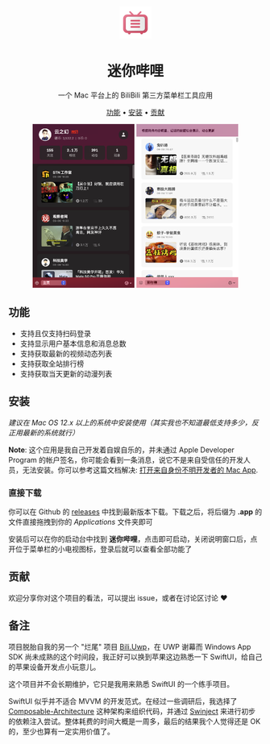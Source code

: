 <div align="center">
  <img
    src="assets/icon.png"
    alt="迷你哔哩"
  >
  <h1>
    迷你哔哩
  </h1>
  <p>
    一个 Mac 平台上的 BiliBili 第三方菜单栏工具应用
  </p>
  <p>
    <a href="#功能">功能</a> •
    <a href="#安装">安装</a> •
    <a href="#贡献">贡献</a>
  </p>
</div>

<div align="center">
  <img
    max-width="400"
    width="40%"
    src="assets/dark.png"
    margin="0, 10, 0, 00"
    alt="迷你哔哩深色模式"
  >
  <img
    max-width="400"
    width="40%"
    margin="0, 0, 0, 10"
    src="assets/light.png"
    alt="迷你哔哩浅色模式"
  >
</div>

## 功能

* 支持且仅支持扫码登录
* 支持显示用户基本信息和消息总数
* 支持获取最新的视频动态列表
* 支持获取全站排行榜
* 支持获取当天更新的动漫列表

## 安装

*建议在 Mac OS 12.x 以上的系统中安装使用（其实我也不知道最低支持多少，反正用最新的系统就行）*

**Note**: 这个应用是我自己开发着自娱自乐的，并未通过 Apple Developer Program 的帐户签名，你可能会看到一条消息，说它不是来自受信任的开发人员，无法安装。你可以参考这篇文档解决:
[打开来自身份不明开发者的 Mac App](https://support.apple.com/guide/mac-help/mh40616/mac).

### 直接下载

你可以在 Github 的 [releases](https://github.com/DamascenoRafael/reminders-menubar/releases) 中找到最新版本下载。下载之后，将后缀为 **.app** 的文件直接拖拽到你的 *Applications* 文件夹即可

安装后可以在你的启动台中找到 **迷你哔哩**，点击即可启动，关闭说明窗口后，点开位于菜单栏的小电视图标，登录后就可以查看全部功能了

## 贡献

欢迎分享你对这个项目的看法，可以提出 issue，或者在讨论区讨论 :heart:

## 备注

项目脱胎自我的另一个 "烂尾" 项目 [Bili.Uwp](https://github.com/Richasy/Bili.Uwp)，在 UWP 谢幕而 Windows App SDK 尚未成熟的这个时间段，我正好可以换到苹果这边熟悉一下 SwiftUI，给自己的苹果设备开发点小玩意儿。

这个项目并不会长期维护，它只是我用来熟悉 SwiftUI 的一个练手项目。

SwiftUI 似乎并不适合 MVVM 的开发范式。在经过一些调研后，我选择了 [Composable-Architecture](https://github.com/pointfreeco/swift-composable-architecture) 这种架构来组织代码，并通过 [Swinject](https://github.com/Swinject/Swinject) 来进行初步的依赖注入尝试。整体耗费的时间大概是一周多，最后的结果我个人觉得还是 OK 的，至少也算有一定实用价值了。
